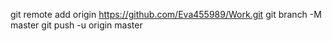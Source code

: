 git remote add origin https://github.com/Eva455989/Work.git
git branch -M master
git push -u origin master
